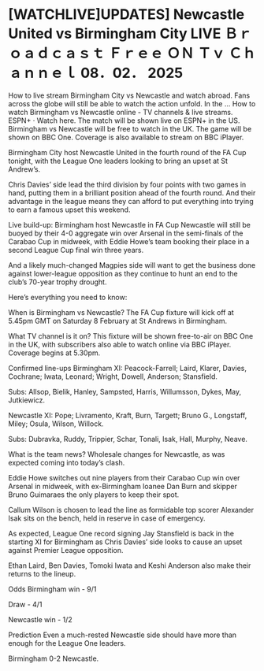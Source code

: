 # [WATCHLIVE]UPDATES] Newcastle United vs Birmingham City LIVE Ｂｒｏａｄｃａｓｔ Ｆｒｅｅ ＯＮ Ｔｖ Ｃｈａｎｎｅｌ 08．02． 2025

How to live stream Birmingham City vs Newcastle and watch abroad. Fans across the globe will still be able to watch the action unfold. In the ... How to watch Birmingham vs Newcastle online - TV channels & live streams. ESPN+ · Watch here. The match will be shown live on ESPN+ in the US. Birmingham vs Newcastle will be free to watch in the UK. The game will be shown on BBC One. Coverage is also available to stream on BBC iPlayer.

Birmingham City host Newcastle United in the fourth round of the FA Cup tonight, with the League One leaders looking to bring an upset at St Andrew’s.

Chris Davies’ side lead the third division by four points with two games in hand, putting them in a brilliant position ahead of the fourth round. And their advantage in the league means they can afford to put everything into trying to earn a famous upset this weekend.

Live build-up: Birmingham host Newcastle in FA Cup
Newcastle will still be buoyed by their 4-0 aggregate win over Arsenal in the semi-finals of the Carabao Cup in midweek, with Eddie Howe’s team booking their place in a second League Cup final win three years.

And a likely much-changed Magpies side will want to get the business done against lower-league opposition as they continue to hunt an end to the club’s 70-year trophy drought.

Here’s everything you need to know:

When is Birmingham vs Newcastle?
The FA Cup fixture will kick off at 5.45pm GMT on Saturday 8 February at St Andrews in Birmingham.

What TV channel is it on?
This fixture will be shown free-to-air on BBC One in the UK, with subscribers also able to watch online via BBC iPlayer. Coverage begins at 5.30pm.

Confirmed line-ups
Birmingham XI: Peacock-Farrell; Laird, Klarer, Davies, Cochrane; Iwata, Leonard; Wright, Dowell, Anderson; Stansfield.

Subs: Allsop, Bielik, Hanley, Sampsted, Harris, Willumsson, Dykes, May, Jutkiewicz.

Newcastle XI: Pope; Livramento, Kraft, Burn, Targett; Bruno G., Longstaff, Miley; Osula, Wilson, Willock.

Subs: Dubravka, Ruddy, Trippier, Schar, Tonali, Isak, Hall, Murphy, Neave.

What is the team news?
Wholesale changes for Newcastle, as was expected coming into today’s clash.

Eddie Howe switches out nine players from their Carabao Cup win over Arsenal in midweek, with ex-Birmingham loanee Dan Burn and skipper Bruno Guimaraes the only players to keep their spot.

Callum Wilson is chosen to lead the line as formidable top scorer Alexander Isak sits on the bench, held in reserve in case of emergency.

As expected, League One record signing Jay Stansfield is back in the starting XI for Birmingham as Chris Davies’ side looks to cause an upset against Premier League opposition.

Ethan Laird, Ben Davies, Tomoki Iwata and Keshi Anderson also make their returns to the lineup.

Odds
Birmingham win - 9/1

Draw - 4/1

Newcastle win - 1/2

Prediction
Even a much-rested Newcastle side should have more than enough for the League One leaders.

Birmingham 0-2 Newcastle.
